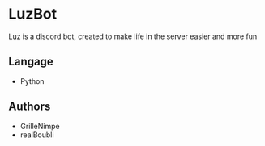 # LuzBot
Luz is a discord bot, created to make life in the server easier and more fun
## Langage
- Python
## Authors
- GrilleNimpe
- realBoubli
